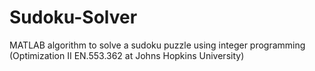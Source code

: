 # Sudoku-Solver
MATLAB algorithm to solve a sudoku puzzle using integer programming (Optimization II EN.553.362 at Johns Hopkins University)
